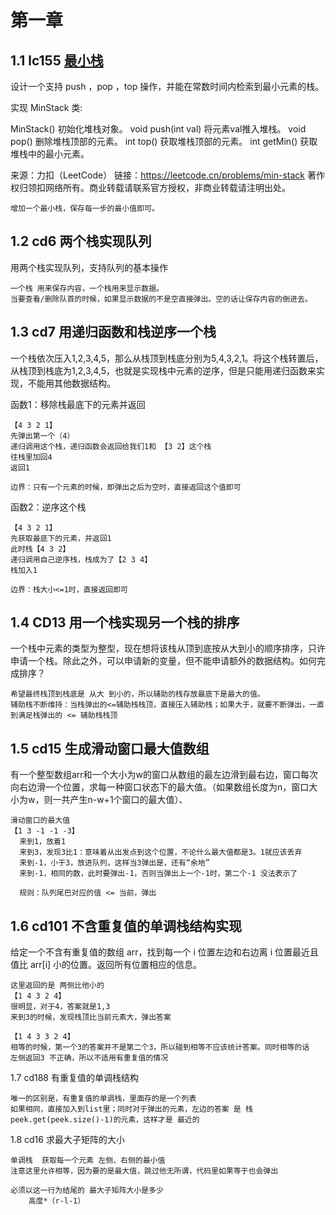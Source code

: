 # 第一章

## 1.1  lc155   [最小栈](https://leetcode.cn/problems/min-stack/)

设计一个支持 push ，pop ，top 操作，并能在常数时间内检索到最小元素的栈。

实现 MinStack 类:

MinStack() 初始化堆栈对象。
void push(int val) 将元素val推入堆栈。
void pop() 删除堆栈顶部的元素。
int top() 获取堆栈顶部的元素。
int getMin() 获取堆栈中的最小元素。

来源：力扣（LeetCode）
链接：https://leetcode.cn/problems/min-stack
著作权归领扣网络所有。商业转载请联系官方授权，非商业转载请注明出处。

````
增加一个最小栈，保存每一步的最小值即可。
````

## 1.2 cd6 两个栈实现队列

用两个栈实现队列，支持队列的基本操作

````
一个栈 用来保存内容，一个栈用来显示数据。
当要查看/删除队首的时候，如果显示数据的不是空直接弹出。空的话让保存内容的倒进去。
````

## 1.3 cd7 用递归函数和栈逆序一个栈

一个栈依次压入1,2,3,4,5，那么从栈顶到栈底分别为5,4,3,2,1。将这个栈转置后，从栈顶到栈底为1,2,3,4,5，也就是实现栈中元素的逆序，但是只能用递归函数来实现，不能用其他数据结构。

函数1：移除栈最底下的元素并返回

````
【4 3 2 1】
先弹出第一个（4）
递归调用这个栈，递归函数会返回给我们1和 【3 2】这个栈
往栈里加回4
返回1

边界：只有一个元素的时候，即弹出之后为空时，直接返回这个值即可
````

函数2：逆序这个栈

````
【4 3 2 1】
先获取最底下的元素，并返回1
此时栈【4 3 2】
递归调用自己逆序栈，栈成为了【2 3 4】
栈加入1

边界：栈大小<=1时，直接返回即可
````

## 1.4  CD13 用一个栈实现另一个栈的排序

​	一个栈中元素的类型为整型，现在想将该栈从顶到底按从大到小的顺序排序，只许申请一个栈。除此之外，可以申请新的变量，但不能申请额外的数据结构。如何完成排序？

```
希望最终栈顶到栈底是 从大 到小的，所以辅助的栈存放最底下是最大的值。
辅助栈不断维持：当栈弹出的<=辅助栈栈顶，直接压入辅助栈；如果大于，就要不断弹出，一直到满足栈弹出的 <= 辅助栈栈顶

```

## 1.5 cd15 生成滑动窗口最大值数组

有一个整型数组arr和一个大小为w的窗口从数组的最左边滑到最右边，窗口每次向右边滑一个位置，求每一种窗口状态下的最大值。（如果数组长度为n，窗口大小为w，则一共产生n-w+1个窗口的最大值）、

````
滑动窗口的最大值
【1 3 -1 -1 -3】
  来到1，放着1
  来到3，发现3比1：意味着从出发点到这个位置，不论什么最大值都是3。1就应该丢弃
  来到-1，小于3，放进队列，这样当3弹出是，还有“余地”
  来到-1，相同的数，此时要弹出-1，否则当弹出上一个-1时，第二个-1 没法表示了
  
  规则：队列尾巴对应的值 <= 当前，弹出
````

## 1.6 cd101  不含重复值的单调栈结构实现

给定一个不含有重复值的数组 arr，找到每一个 i 位置左边和右边离 i 位置最近且值比 arr[i] 小的位置。返回所有位置相应的信息。

````
这里返回的是 两侧比他小的
【1 4 3 2 4】
很明显，对于4，答案就是1,3
来到3的时候，发现栈顶比当前元素大，弹出答案

【1 4 3 3 2 4】
相等的时候，第一个3的答案并不是第二个3，所以碰到相等不应该统计答案。同时相等的话  左侧返回3 不正确，所以不适用有重复值的情况
````

1.7 cd188 有重复值的单调栈结构

````
唯一的区别是，有重复值的单调栈，里面存的是一个列表
如果相同，直接加入到list里；同时对于弹出的元素，左边的答案 是 栈peek.get(peek.size()-1)的元素，这样才是 最近的
````

1.8 cd16 求最大子矩阵的大小

````
单调栈  获取每一个元素 左侧、右侧的最小值
注意这里允许相等，因为要的是最大值，跳过他无所谓，代码里如果等于也会弹出

必须以这一行为结尾的 最大子矩阵大小是多少
	高度*（r-l-1）
````


